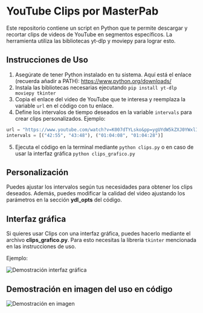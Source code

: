 # YouTube Clips por MasterPab

Este repositorio contiene un script en Python que te permite descargar y recortar clips de videos de YouTube en segmentos específicos. La herramienta utiliza las bibliotecas yt-dlp y moviepy para lograr esto.

## Instrucciones de Uso

1. Asegúrate de tener Python instalado en tu sistema. Aquí está el enlace (recuerda añadir a PATH): https://www.python.org/downloads/
2. Instala las bibliotecas necesarias ejecutando `pip install yt-dlp moviepy tkinter`
3. Copia el enlace del video de YouTube que te interesa y reemplaza la variable `url` en el código con tu enlace.
4. Define los intervalos de tiempo deseados en la variable `intervals` para crear clips personalizados. Ejemplo:

```python
url = "https://www.youtube.com/watch?v=K007dTYLsko&pp=ygUYdW5kZXJ0YWxlIHZpbmVzYXVjZSBqb2Vs"
intervals = [("42:55", "43:48"), ("01:04:08", "01:04:28")]
```

5. Ejecuta el código en la terminal mediante `python clips.py` o en caso de usar la interfaz gráfica `python clips_grafico.py`
## Personalización

Puedes ajustar los intervalos según tus necesidades para obtener los clips deseados. Además, puedes modificar la calidad del video ajustando los parámetros en la sección **ydl_opts** del código.

## Interfaz gráfica

Si quieres usar Clips con una interfaz gráfica, puedes hacerlo mediante el archivo **clips_grafico.py**. Para esto necesitas la librería `tkinter` mencionada en las instrucciones de uso. 

Ejemplo:

![Demostración interfaz gráfica](https://i.imgur.com/rUd6x4G.png)

## Demostración en imagen del uso en código

![Demostración en imagen](https://github.com/MasterPab/clips/blob/main/demo.gif)
